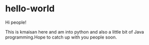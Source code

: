 # hello-world

Hi people!

This is kmaisan here and am into python and also a little bit of Java programming.Hope to catch up with you people soon.
